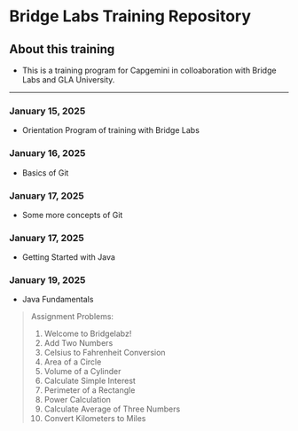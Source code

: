 # Bridge Labs Training Repository
## About this training
- This is a training program for Capgemini in colloaboration with Bridge Labs and GLA University.

---

### January 15, 2025
- Orientation Program of training with Bridge Labs


### January 16, 2025
- Basics of Git


### January 17, 2025
- Some more concepts of Git


### January 17, 2025
- Getting Started with Java

  
### January 19, 2025
  - Java Fundamentals
  > Assignment Problems:   
  > 1. Welcome to Bridgelabz!
  > 2. Add Two Numbers
  > 3. Celsius to Fahrenheit Conversion
  > 4. Area of a Circle
  > 5. Volume of a Cylinder
  > 6. Calculate Simple Interest
  > 7. Perimeter of a Rectangle 
  > 8. Power Calculation
  > 9. Calculate Average of Three Numbers
  > 10. Convert Kilometers to Miles

